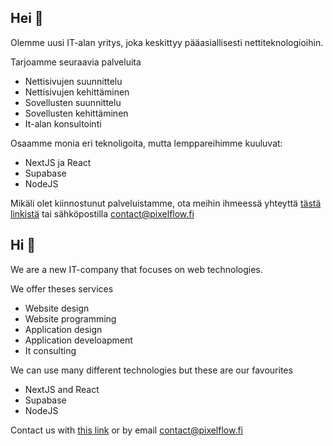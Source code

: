 ## Hei 👋

Olemme uusi IT-alan yritys, joka keskittyy pääasiallisesti nettiteknologioihin.

Tarjoamme seuraavia palveluita
- Nettisivujen suunnittelu
- Nettisivujen kehittäminen
- Sovellusten suunnittelu
- Sovellusten kehittäminen
- It-alan konsultointi

Osaamme monia eri teknoligoita, mutta lemppareihimme kuuluvat:

- NextJS ja React
- Supabase
- NodeJS

Mikäli olet kiinnostunut palveluistamme, ota meihin ihmeessä yhteyttä [tästä linkistä](https://pixelflow.fi/fi/contact) tai sähköpostilla [contact@pixelflow.fi](mailto:contact@pixelflow.fi)

## Hi 👋

We are a new IT-company that focuses on web technologies.

We offer theses services
- Website design
- Website programming
- Application design
- Application develoapment
- It consulting

We can use many different technologies but these are our favourites

- NextJS and React
- Supabase
- NodeJS

Contact us with [this link](https://pixelflow.fi/en/contact) or by email [contact@pixelflow.fi](mailto:contact@pixelflow.fi)
